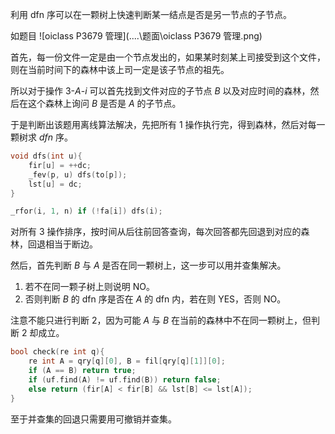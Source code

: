 利用 $\text{dfn}$ 序可以在一颗树上快速判断某一结点是否是另一节点的子节点。

如题目 ![oiclass P3679 管理](..\..\题面\oiclass P3679 管理.png)

首先，每一份文件一定是由一个节点发出的，如果某时刻某上司接受到这个文件，则在当前时间下的森林中该上司一定是该子节点的祖先。

所以对于操作 $\text{3-}A\text{-}i$ 可以首先找到文件对应的子节点 $B$ 以及对应时间的森林，然后在这个森林上询问 $B$ 是否是 $A$ 的子节点。

于是判断出该题用离线算法解决，先把所有 $\text{1}$ 操作执行完，得到森林，然后对每一颗树求 $dfn$ 序。

```cpp
void dfs(int u){
	fir[u] = ++dc;
	_fev(p, u) dfs(to[p]);
	lst[u] = dc;
}
```

```cpp
_rfor(i, 1, n) if (!fa[i]) dfs(i);
```


对所有 $3$ 操作排序，按时间从后往前回答查询，每次回答都先回退到对应的森林，回退相当于断边。

然后，首先判断 $B$ 与 $A$ 是否在同一颗树上，这一步可以用并查集解决。

1. 若不在同一颗子树上则说明 $\text{NO}$。
2. 否则判断 $B$ 的 $\text{dfn}$ 序是否在 $A$ 的 $\text{dfn}$ 内，若在则 $\text{YES}$，否则 $\text{NO}$。

注意不能只进行判断 $2$，因为可能 $A$ 与 $B$ 在当前的森林中不在同一颗树上，但判断 $2$ 却成立。

```cpp
bool check(re int q){
	re int A = qry[q][0], B = fil[qry[q][1]][0];
	if (A == B) return true;
	if (uf.find(A) != uf.find(B)) return false;
	else return (fir[A] < fir[B] && lst[B] <= lst[A]);
}
```

至于并查集的回退只需要用可撤销并查集。